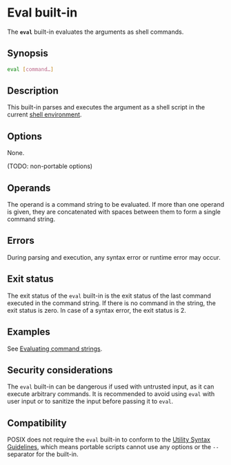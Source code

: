 # Eval built-in

The **`eval`** built-in evaluates the arguments as shell commands.

## Synopsis

```sh
eval [command…]
```

## Description

This built-in parses and executes the argument as a shell script in the current [shell environment](../environment/index.html).

## Options

None.

(TODO: non-portable options)

## Operands

The operand is a command string to be evaluated.
If more than one operand is given, they are concatenated with spaces
between them to form a single command string.

## Errors

During parsing and execution, any syntax error or runtime error may
occur.

## Exit status

The exit status of the `eval` built-in is the exit status of the last
command executed in the command string.
If there is no command in the string, the exit status is zero.
In case of a syntax error, the exit status is 2.

## Examples

See [Evaluating command strings](../dynamic_evaluation.md#evaluating-command-strings).

## Security considerations

The `eval` built-in can be dangerous if used with untrusted input, as it can execute arbitrary commands. It is recommended to avoid using `eval` with user input or to sanitize the input before passing it to `eval`.

## Compatibility

POSIX does not require the `eval` built-in to conform to the [Utility Syntax Guidelines](https://pubs.opengroup.org/onlinepubs/9799919799/basedefs/V1_chap12.html#tag_12_02), which means portable scripts cannot use any options or the `--` separator for the built-in.
